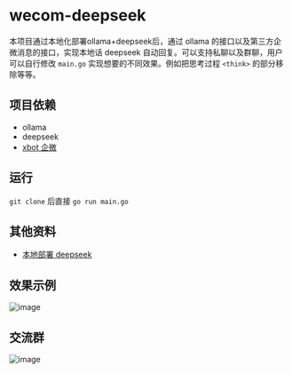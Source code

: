 # wecom-deepseek

本项目通过本地化部署ollama+deepseek后，通过 ollama 的接口以及第三方企微消息的接口，实现本地话 deepseek 自动回复。可以支持私聊以及群聊，用户可以自行修改 `main.go` 实现想要的不同效果。例如把思考过程 `<think>` 的部分移除等等。

## 项目依赖

* ollama
* deepseek
* [xbot 企微](https://www.apifox.cn/apidoc/shared-d478def0-67c1-4161-b385-eef8a94e9d17)

## 运行
`git clone` 后直接 `go run main.go`

## 其他资料
* [本地部署 deepseek](https://juhexbot.feishu.cn/docx/XAeidarGRoknEaxOskFcT7m7neh?from=from_copylink)

## 效果示例
![image](https://github.com/user-attachments/assets/9c84ae93-24b0-49ff-b652-18db4ad8cf76)


## 交流群
![image](https://github.com/user-attachments/assets/68cd30dd-aa7b-4e69-a75e-de00c0621b2e)

